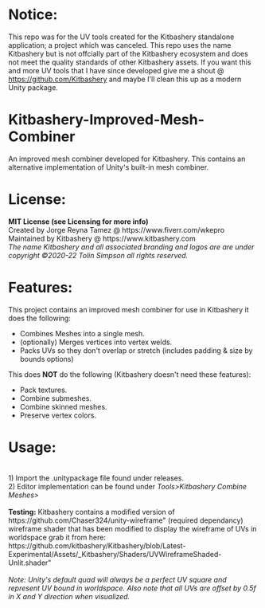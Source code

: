 # Notice:
This repo was for the UV tools created for the Kitbashery standalone application; a project which was canceled. This repo uses the name Kitbashery but is not offcially part of the Kitbashery ecosystem and does not meet the quality standards of other Kitbashery assets. If you want this and more UV tools that I have since developed give me a shout @ https://github.com/Kitbashery and maybe I'll clean this up as a modern Unity package.

# Kitbashery-Improved-Mesh-Combiner
An improved mesh combiner developed for Kitbashery. This contains an alternative implementation of Unity's built-in mesh combiner.
<br>

<h1>License:</h1>
<b>MIT License (see Licensing for more info)</b>
<br>
Created by Jorge Reyna Tamez @ https://www.fiverr.com/wkepro
<br>
Maintained by Kitbashery @ https://www.kitbashery.com
<br>
<i>The name Kitbashery and all associated branding and logos are are under copyright ©2020-22 Tolin Simpson all rights reserved.</i>
<br>

<h1>Features:</h1>
This project contains an improved mesh combiner for use in Kitbashery it does the following:
<br>
<ul>
 <li>Combines Meshes into a single mesh. </li>
 <li>(optionally) Merges vertices into vertex welds. </li>
 <li>Packs UVs so they don't overlap or stretch (includes padding & size by bounds options)</li>
  </ul>
  
This does <b>NOT</b> do the following (Kitbashery doesn't need these features):

<ul>
  <li>Pack textures.</li>
  <li>Combine submeshes.</li>
  <li>Combine skinned meshes.</li>
  <li>Preserve vertex colors.</li>
  </ul>

<h1>Usage:</h1>
<br>
1) Import the .unitypackage file found under releases.
<br>
2) Editor implementation can be found under <i>Tools>Kitbashery Combine Meshes></i>
<br>
<br>
<b>Testing:</b>
Kitbashery contains a modified version of https://github.com/Chaser324/unity-wireframe" (required dependancy) wireframe shader that has been modified to display the wireframe of UVs in worldspace grab it from here:
https://github.com/kitbashery/Kitbashery/blob/Latest-Experimental/Assets/_Kitbashery/Shaders/UVWireframeShaded-Unlit.shader"
<br>
<br>
<i>Note: Unity's default quad will always be a perfect UV square and represent UV bound in worldspace. Also note that all UVs are offset by 0.5f in X and Y direction when visualized.</i>
